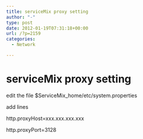 ```yaml
---
title: serviceMix proxy setting
author: "-"
type: post
date: 2012-01-19T07:31:18+00:00
url: /?p=2159
categories:
  - Network

---
```

# serviceMix proxy setting
edit the file $ServiceMix_home/etc/system.properties

add lines

http.proxyHost=xxx.xxx.xxx.xxx
  
http.proxyPort=3128